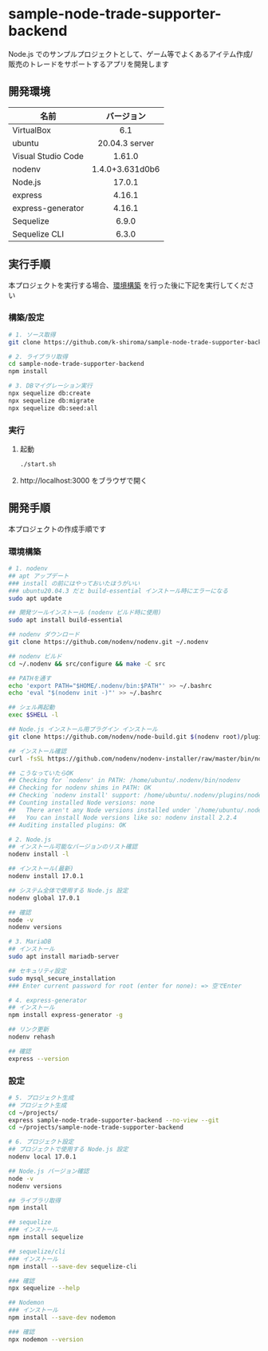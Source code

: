 # sample-node-trade-supporter-backend
Node.js でのサンプルプロジェクトとして、ゲーム等でよくあるアイテム作成/販売のトレードをサポートするアプリを開発します

## 開発環境
| 名前 | バージョン |
|-|:-:|
| VirtualBox | 6.1 |
| ubuntu | 20.04.3 server |
| Visual Studio Code | 1.61.0 |
| nodenv | 1.4.0+3.631d0b6 |
| Node.js | 17.0.1 |
| express | 4.16.1 |
| express-generator | 4.16.1 |
| Sequelize | 6.9.0 |
| Sequelize CLI | 6.3.0 |

## 実行手順
本プロジェクトを実行する場合、[環境構築](#環境構築) を行った後に下記を実行してください

### 構築/設定
```sh
# 1. ソース取得
git clone https://github.com/k-shiroma/sample-node-trade-supporter-backend.git

# 2. ライブラリ取得
cd sample-node-trade-supporter-backend
npm install

# 3. DBマイグレーション実行
npx sequelize db:create
npx sequelize db:migrate
npx sequelize db:seed:all
```

### 実行
1. 起動
    ```sh
    ./start.sh
    ```
1. http://localhost:3000 をブラウザで開く

## 開発手順
本プロジェクトの作成手順です

### 環境構築
```sh
# 1. nodenv
## apt アップデート
### install の前にはやっておいたほうがいい
### ubuntu20.04.3 だと build-essential インストール時にエラーになる
sudo apt update

## 開発ツールインストール (nodenv ビルド時に使用)
sudo apt install build-essential

## nodenv ダウンロード
git clone https://github.com/nodenv/nodenv.git ~/.nodenv

## nodenv ビルド
cd ~/.nodenv && src/configure && make -C src

## PATHを通す
echo 'export PATH="$HOME/.nodenv/bin:$PATH"' >> ~/.bashrc
echo 'eval "$(nodenv init -)"' >> ~/.bashrc

## シェル再起動
exec $SHELL -l

## Node.js インストール用プラグイン インストール
git clone https://github.com/nodenv/node-build.git $(nodenv root)/plugins/node-build

## インストール確認
curl -fsSL https://github.com/nodenv/nodenv-installer/raw/master/bin/nodenv-doctor | bash

## こうなっていたらOK
## Checking for `nodenv' in PATH: /home/ubuntu/.nodenv/bin/nodenv
## Checking for nodenv shims in PATH: OK
## Checking `nodenv install' support: /home/ubuntu/.nodenv/plugins/node-build/bin/nodenv-install (node-build 4.9.57)
## Counting installed Node versions: none
##   There aren't any Node versions installed under `/home/ubuntu/.nodenv/versions'.
##   You can install Node versions like so: nodenv install 2.2.4
## Auditing installed plugins: OK

# 2. Node.js
## インストール可能なバージョンのリスト確認
nodenv install -l

## インストール(最新)
nodenv install 17.0.1

## システム全体で使用する Node.js 設定
nodenv global 17.0.1

## 確認
node -v
nodenv versions

# 3. MariaDB
## インストール
sudo apt install mariadb-server

## セキュリティ設定
sudo mysql_secure_installation
### Enter current password for root (enter for none): => 空でEnter

# 4. express-generator
## インストール
npm install express-generator -g

## リンク更新
nodenv rehash

## 確認
express --version
```

### 設定
```sh
# 5. プロジェクト生成
## プロジェクト生成
cd ~/projects/
express sample-node-trade-supporter-backend --no-view --git
cd ~/projects/sample-node-trade-supporter-backend

# 6. プロジェクト設定
## プロジェクトで使用する Node.js 設定
nodenv local 17.0.1

## Node.js バージョン確認
node -v
nodenv versions

## ライブラリ取得
npm install

## sequelize
### インストール
npm install sequelize

## sequelize/cli
### インストール
npm install --save-dev sequelize-cli

### 確認
npx sequelize --help

## Nodemon
### インストール
npm install --save-dev nodemon

### 確認
npx nodemon --version
```
